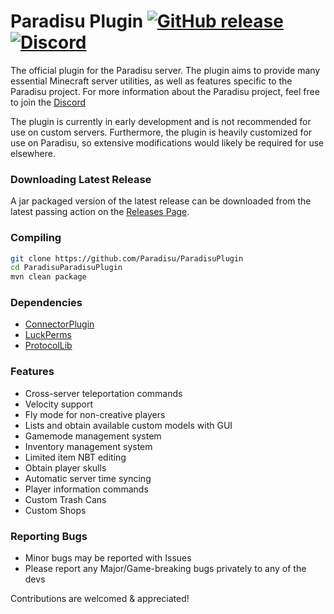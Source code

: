 # Paradisu Plugin [![GitHub release](https://img.shields.io/github/release/Paradisu/ParadisuPlugin.svg)](https://GitHub.com/Paradisu/ParadisuPlugin/releases/) [![Discord](https://badgen.net/badge/icon/discord?icon=discord&label)](https://discord.gg/7ERVDKFFxT)

The official plugin for the Paradisu server. The plugin aims to provide many essential Minecraft server utilities, as well as features specific to the Paradisu project. For more information about the Paradisu project, feel free to join the [Discord](https://discord.gg/gQcu2XYd2K)

The plugin is currently in early development and is not recommended for use on custom servers. Furthermore, the plugin is heavily customized for use on Paradisu, so extensive modifications would likely be required for use elsewhere.

### Downloading Latest Release
A jar packaged version of the latest release can be downloaded from the latest passing action on the [Releases Page](https://github.com/Paradisu/ParadisuPlugin/releases/latest).

### Compiling
```bash
git clone https://github.com/Paradisu/ParadisuPlugin
cd ParadisuParadisuPlugin
mvn clean package
```

### Dependencies
- [ConnectorPlugin](https://github.com/Phoenix616/ConnectorPlugin)
- [LuckPerms](https://github.com/LuckPerms/LuckPerms)
- [ProtocolLib](https://github.com/dmulloy2/ProtocolLib/)

### Features
* Cross-server teleportation commands
* Velocity support
* Fly mode for non-creative players
* Lists and obtain available custom models with GUI
* Gamemode management system
* Inventory management system
* Limited item NBT editing
* Obtain player skulls
* Automatic server time syncing
* Player information commands
* Custom Trash Cans
* Custom Shops

### Reporting Bugs
* Minor bugs may be reported with Issues
* Please report any Major/Game-breaking bugs privately to any of the devs

Contributions are welcomed & appreciated!
